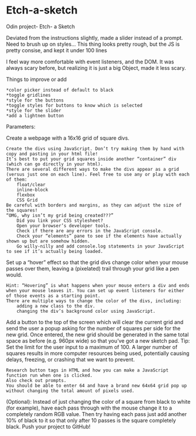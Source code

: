 # Etch-a-sketch
Odin project- Etch- a Sketch

Deviated from the instructions slightly, made a slider instead of a prompt. Need to brush up on styles... This thing looks pretty rough, but the JS is pretty consise, and kept it under 100 lines

I feel way more comfortable with event listeners, and the DOM. It was always scary before, but realizing it is just a big Object, made it less scary.

Things to  improve or add

    *color picker instead of default to black
    *toggle gridlines
    *style for the buttons
    *toggle styles for buttons to know which is selected
    *style for the slider
    *add a lightnen button





Parameters:

Create a webpage with a 16x16 grid of square divs.

    Create the divs using JavaScript. Don’t try making them by hand with copy and pasting in your html file!
    It’s best to put your grid squares inside another “container” div (which can go directly in your html).
    There are several different ways to make the divs appear as a grid (versus just one on each line). Feel free to use any or play with each of them:
        float/clear
        inline-block
        flexbox
        CSS Grid
    Be careful with borders and margins, as they can adjust the size of the squares!
    “OMG, why isn’t my grid being created???”
        Did you link your CSS stylesheet?
        Open your browser’s developer tools.
        Check if there are any errors in the JavaScript console.
        Check your “elements” pane to see if the elements have actually shown up but are somehow hidden.
        Go willy-nilly and add console.log statements in your JavaScript to see if it’s actually being loaded.

Set up a “hover” effect so that the grid divs change color when your mouse passes over them, leaving a (pixelated) trail through your grid like a pen would.

    Hint: “Hovering” is what happens when your mouse enters a div and ends when your mouse leaves it. You can set up event listeners for either of those events as a starting point.
    There are multiple ways to change the color of the divs, including:
        adding a new class to the div.
        changing the div’s background color using JavaScript.

Add a button to the top of the screen which will clear the current grid and send the user a popup asking for the number of squares per side for the new grid. Once entered, the new grid should be generated in the same total space as before (e.g. 960px wide) so that you’ve got a new sketch pad. Tip: Set the limit for the user input to a maximum of 100. A larger number of squares results in more computer resources being used, potentially causing delays, freezing, or crashing that we want to prevent.

    Research button tags in HTML and how you can make a JavaScript function run when one is clicked.
    Also check out prompts.
    You should be able to enter 64 and have a brand new 64x64 grid pop up without changing the total amount of pixels used.

(Optional): Instead of just changing the color of a square from black to white (for example), have each pass through with the mouse change it to a completely random RGB value. Then try having each pass just add another 10% of black to it so that only after 10 passes is the square completely black.
Push your project to GitHub!


